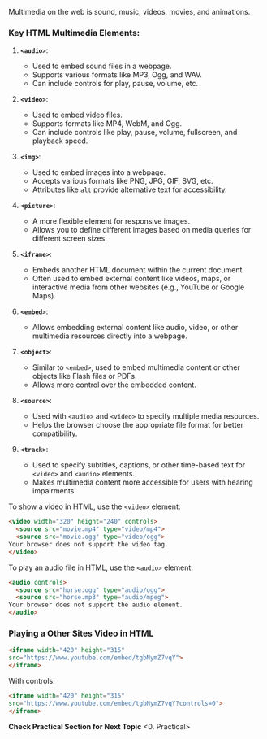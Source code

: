 Multimedia on the web is sound, music, videos, movies, and animations.

### Key HTML Multimedia Elements:

1. **`<audio>`**:
    
    - Used to embed sound files in a webpage.
    - Supports various formats like MP3, Ogg, and WAV.
    - Can include controls for play, pause, volume, etc.
2. **`<video>`**:
    
    - Used to embed video files.
    - Supports formats like MP4, WebM, and Ogg.
    - Can include controls like play, pause, volume, fullscreen, and playback speed.
3. **`<img>`**:
    
    - Used to embed images into a webpage.
    - Accepts various formats like PNG, JPG, GIF, SVG, etc.
    - Attributes like `alt` provide alternative text for accessibility.
4. **`<picture>`**:
    
    - A more flexible element for responsive images.
    - Allows you to define different images based on media queries for different screen sizes.
5. **`<iframe>`**:
    
    - Embeds another HTML document within the current document.
    - Often used to embed external content like videos, maps, or interactive media from other websites (e.g., YouTube or Google Maps).
6. **`<embed>`**:
    
    - Allows embedding external content like audio, video, or other multimedia resources directly into a webpage.
7. **`<object>`**:
    
    - Similar to `<embed>`, used to embed multimedia content or other objects like Flash files or PDFs.
    - Allows more control over the embedded content.
8. **`<source>`**:
    
    - Used with `<audio>` and `<video>` to specify multiple media resources.
    - Helps the browser choose the appropriate file format for better compatibility.
9. **`<track>`**:
    
    - Used to specify subtitles, captions, or other time-based text for `<video>` and `<audio>` elements.
    - Makes multimedia content more accessible for users with hearing impairments

To show a video in HTML, use the `<video>` element:

```html
<video width="320" height="240" controls>  
  <source src="movie.mp4" type="video/mp4">  
  <source src="movie.ogg" type="video/ogg">  
Your browser does not support the video tag.  
</video>
```

To play an audio file in HTML, use the `<audio>` element:

```html
<audio controls>  
  <source src="horse.ogg" type="audio/ogg">  
  <source src="horse.mp3" type="audio/mpeg">  
Your browser does not support the audio element.  
</audio>
```

### Playing a Other Sites Video in HTML

```html
<iframe width="420" height="315"  
src="https://www.youtube.com/embed/tgbNymZ7vqY">  
</iframe>
```

With controls:

```html
<iframe width="420" height="315"  
src="https://www.youtube.com/embed/tgbNymZ7vqY?controls=0">  
</iframe>
```


**Check Practical Section for Next Topic**  <0. Practical>